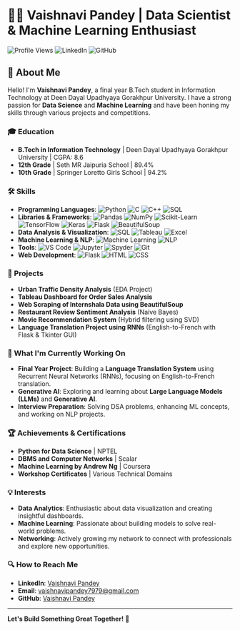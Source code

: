 # 👩‍💻 Vaishnavi Pandey | Data Scientist & Machine Learning Enthusiast

![Profile Views](https://komarev.com/ghpvc/?username=Vaishnaviii03&color=blueviolet&style=flat-square) ![LinkedIn](https://img.shields.io/badge/LinkedIn-vaishnavi--pandey-blue?style=flat-square&logo=linkedin) ![GitHub](https://img.shields.io/badge/GitHub-Vaishnaviii03-lightgrey?style=flat-square&logo=github)


## 🌟 About Me

Hello! I'm **Vaishnavi Pandey**, a final year B.Tech student in Information Technology at Deen Dayal Upadhyaya Gorakhpur University. I have a strong passion for **Data Science** and **Machine Learning** and have been honing my skills through various projects and competitions.

### 🎓 Education

- **B.Tech in Information Technology** | Deen Dayal Upadhyaya Gorakhpur University | CGPA: 8.6
- **12th Grade** | Seth MR Jaipuria School | 89.4%
- **10th Grade** | Springer Loretto Girls School | 94.2%

### 🛠️ Skills

- **Programming Languages**: ![Python](https://img.shields.io/badge/-Python-3776AB?logo=python&logoColor=white) ![C](https://img.shields.io/badge/-C-A8B9CC?logo=c&logoColor=white) ![C++](https://img.shields.io/badge/-C++-00599C?logo=c%2B%2B&logoColor=white) ![SQL](https://img.shields.io/badge/-SQL-4479A1?logo=postgresql&logoColor=white)
- **Libraries & Frameworks**: ![Pandas](https://img.shields.io/badge/-Pandas-150458?logo=pandas&logoColor=white) ![NumPy](https://img.shields.io/badge/-NumPy-013243?logo=numpy&logoColor=white) ![Scikit-Learn](https://img.shields.io/badge/-Scikit--Learn-F7931E?logo=scikit-learn&logoColor=white) ![TensorFlow](https://img.shields.io/badge/-TensorFlow-FF6F00?logo=tensorflow&logoColor=white) ![Keras](https://img.shields.io/badge/-Keras-D00000?logo=keras&logoColor=white) ![Flask](https://img.shields.io/badge/-Flask-000000?logo=flask&logoColor=white) ![BeautifulSoup](https://img.shields.io/badge/-BeautifulSoup-009688?logo=beautifulsoup&logoColor=white)
- **Data Analysis & Visualization**: ![SQL](https://img.shields.io/badge/-SQL-4479A1?logo=postgresql&logoColor=white) ![Tableau](https://img.shields.io/badge/-Tableau-E97627?logo=tableau&logoColor=white) ![Excel](https://img.shields.io/badge/-Excel-217346?logo=microsoft-excel&logoColor=white)
- **Machine Learning & NLP**: ![Machine Learning](https://img.shields.io/badge/-Machine%20Learning-FF6F00?logo=tensorflow&logoColor=white) ![NLP](https://img.shields.io/badge/-NLP-ff3e00?logo=numpy&logoColor=white)
- **Tools**: ![VS Code](https://img.shields.io/badge/-VS%20Code-007ACC?logo=visual-studio-code&logoColor=white) ![Jupyter](https://img.shields.io/badge/-Jupyter-F37626?logo=jupyter&logoColor=white) ![Spyder](https://img.shields.io/badge/-Spyder-FF0000?logo=spyder-ide&logoColor=white) ![Git](https://img.shields.io/badge/-Git-F05032?logo=git&logoColor=white)
- **Web Development**: ![Flask](https://img.shields.io/badge/-Flask-000000?logo=flask&logoColor=white) ![HTML](https://img.shields.io/badge/-HTML5-E34F26?logo=html5&logoColor=white) ![CSS](https://img.shields.io/badge/-CSS3-1572B6?logo=css3&logoColor=white)

### 💼 Projects

- **Urban Traffic Density Analysis** (EDA Project)
- **Tableau Dashboard for Order Sales Analysis**
- **Web Scraping of Internshala Data using BeautifulSoup**
- **Restaurant Review Sentiment Analysis** (Naive Bayes)
- **Movie Recommendation System** (Hybrid filtering using SVD)
- **Language Translation Project using RNNs** (English-to-French with Flask & Tkinter GUI)

### 🚀 What I'm Currently Working On

- **Final Year Project**: Building a **Language Translation System** using Recurrent Neural Networks (RNNs), focusing on English-to-French translation.
- **Generative AI**: Exploring and learning about **Large Language Models (LLMs)** and **Generative AI**.
- **Interview Preparation**: Solving DSA problems, enhancing ML concepts, and working on NLP projects.

### 🏆 Achievements & Certifications

- **Python for Data Science** | NPTEL
- **DBMS and Computer Networks** | Scalar
- **Machine Learning by Andrew Ng** | Coursera
- **Workshop Certificates** | Various Technical Domains

### 💡 Interests

- **Data Analytics**: Enthusiastic about data visualization and creating insightful dashboards.
- **Machine Learning**: Passionate about building models to solve real-world problems.
- **Networking**: Actively growing my network to connect with professionals and explore new opportunities.

### 🔍 How to Reach Me

- **LinkedIn**: [Vaishnavi Pandey](https://www.linkedin.com/in/vaishnavi-pandey-2704a5271/)
- **Email**: vaishnavipandey7979@gmail.com
- **GitHub**: [Vaishnavi Pandey](https://github.com/Vaishnaviii03)

---

**Let's Build Something Great Together!** 🌟
